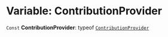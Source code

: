 # Variable: ContributionProvider

`Const` **ContributionProvider**: typeof [`ContributionProvider`](/en/auto-docs/utils/variables/ContributionProvider-1.md)
